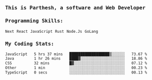 <samp>
    <h3>This is Parthesh, a software and Web Developer</h3>
    <h3>Programming Skills: </h3>
    <code>Next</code> <code>React</code> <code>JavaScript</code> <code>Rust</code> <code>Node.Js</code> <code>GoLang</code>
    <h3>My Coding Stats:</h3>
<!--START_SECTION:waka-->

```txt
JavaScript   5 hrs 37 mins   ██████████████████▒░░░░░░   73.67 %
Java         1 hr 26 mins    ████▓░░░░░░░░░░░░░░░░░░░░   18.86 %
CSS          32 mins         █▓░░░░░░░░░░░░░░░░░░░░░░░   07.12 %
Other        1 min           ░░░░░░░░░░░░░░░░░░░░░░░░░   00.23 %
TypeScript   0 secs          ░░░░░░░░░░░░░░░░░░░░░░░░░   00.13 %
```

<!--END_SECTION:waka-->
</samp>
